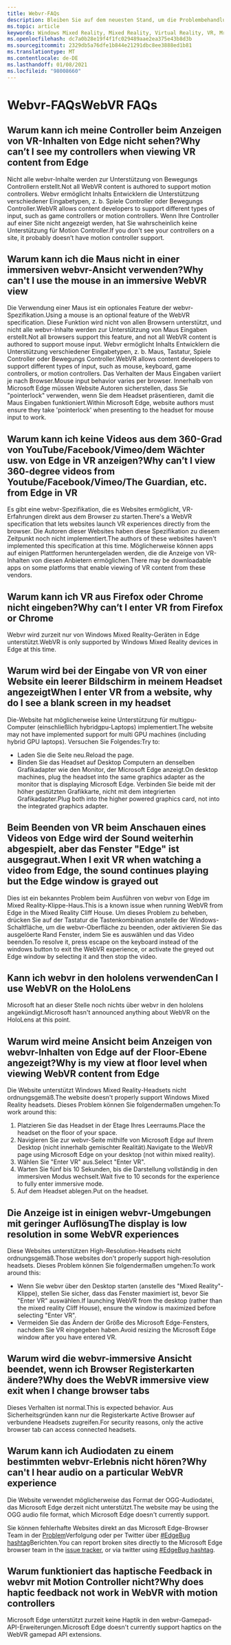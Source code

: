 ```yaml
---
title: Webvr-FAQs
description: Bleiben Sie auf dem neuesten Stand, um die Problembehandlung für die gemischte Realität für Webanwendungen zu überschreiten
ms.topic: article
keywords: Windows Mixed Reality, Mixed Reality, Virtual Reality, VR, Mr, Problembehandlung, Fehler, Hilfe, Support, webvr
ms.openlocfilehash: dc7a0b28e19f4f1fc029489aae2ea375e43b8d3b
ms.sourcegitcommit: 2329db5a76dfe1b844e21291dbc8ee3888ed1b81
ms.translationtype: MT
ms.contentlocale: de-DE
ms.lasthandoff: 01/08/2021
ms.locfileid: "98008660"
---
```

# <a name="webvr-faqs"></a><span data-ttu-id="08514-104">Webvr-FAQs</span><span class="sxs-lookup"><span data-stu-id="08514-104">WebVR FAQs</span></span>

## <a name="why-cant-i-see-my-controllers-when-viewing-vr-content-from-edge"></a><span data-ttu-id="08514-105">Warum kann ich meine Controller beim Anzeigen von VR-Inhalten von Edge nicht sehen?</span><span class="sxs-lookup"><span data-stu-id="08514-105">Why can’t I see my controllers when viewing VR content from Edge</span></span>

<span data-ttu-id="08514-106">Nicht alle webvr-Inhalte werden zur Unterstützung von Bewegungs Controllern erstellt.</span><span class="sxs-lookup"><span data-stu-id="08514-106">Not all WebVR content is authored to support motion controllers.</span></span> <span data-ttu-id="08514-107">Webvr ermöglicht Inhalts Entwicklern die Unterstützung verschiedener Eingabetypen, z. b. Spiele Controller oder Bewegungs Controller.</span><span class="sxs-lookup"><span data-stu-id="08514-107">WebVR allows content developers to support different types of input, such as game controllers or motion controllers.</span></span> <span data-ttu-id="08514-108">Wenn Ihre Controller auf einer Site nicht angezeigt werden, hat Sie wahrscheinlich keine Unterstützung für Motion Controller.</span><span class="sxs-lookup"><span data-stu-id="08514-108">If you don't see your controllers on a site, it probably doesn’t have motion controller support.</span></span>

## <a name="why-cant-i-use-the-mouse-in-an-immersive-webvr-view"></a><span data-ttu-id="08514-109">Warum kann ich die Maus nicht in einer immersiven webvr-Ansicht verwenden?</span><span class="sxs-lookup"><span data-stu-id="08514-109">Why can't I use the mouse in an immersive WebVR view</span></span>

<span data-ttu-id="08514-110">Die Verwendung einer Maus ist ein optionales Feature der webvr-Spezifikation.</span><span class="sxs-lookup"><span data-stu-id="08514-110">Using a mouse is an optional feature of the WebVR specification.</span></span> <span data-ttu-id="08514-111">Diese Funktion wird nicht von allen Browsern unterstützt, und nicht alle webvr-Inhalte werden zur Unterstützung von Maus Eingaben erstellt.</span><span class="sxs-lookup"><span data-stu-id="08514-111">Not all browsers support this feature, and not all WebVR content is authored to support mouse input.</span></span> <span data-ttu-id="08514-112">Webvr ermöglicht Inhalts Entwicklern die Unterstützung verschiedener Eingabetypen, z. b. Maus, Tastatur, Spiele Controller oder Bewegungs Controller.</span><span class="sxs-lookup"><span data-stu-id="08514-112">WebVR allows content developers to support different types of input, such as mouse, keyboard, game controllers, or motion controllers.</span></span> <span data-ttu-id="08514-113">Das Verhalten der Maus Eingaben variiert je nach Browser.</span><span class="sxs-lookup"><span data-stu-id="08514-113">Mouse input behavior varies per browser.</span></span> <span data-ttu-id="08514-114">Innerhalb von Microsoft Edge müssen Website Autoren sicherstellen, dass Sie "pointerlock" verwenden, wenn Sie dem Headset präsentieren, damit die Maus Eingaben funktioniert.</span><span class="sxs-lookup"><span data-stu-id="08514-114">Within Microsoft Edge, website authors must ensure they take 'pointerlock' when presenting to the headset for mouse input to work.</span></span>

## <a name="why-cant-i-view-360-degree-videos-from-youtubefacebookvimeothe-guardian-etc-from-edge-in-vr"></a><span data-ttu-id="08514-115">Warum kann ich keine Videos aus dem 360-Grad von YouTube/Facebook/Vimeo/dem Wächter usw. von Edge in VR anzeigen?</span><span class="sxs-lookup"><span data-stu-id="08514-115">Why can’t I view 360-degree videos from Youtube/Facebook/Vimeo/The Guardian, etc. from Edge in VR</span></span>

<span data-ttu-id="08514-116">Es gibt eine webvr-Spezifikation, die es Websites ermöglicht, VR-Erfahrungen direkt aus dem Browser zu starten.</span><span class="sxs-lookup"><span data-stu-id="08514-116">There's a WebVR specification that lets websites launch VR experiences directly from the browser.</span></span> <span data-ttu-id="08514-117">Die Autoren dieser Websites haben diese Spezifikation zu diesem Zeitpunkt noch nicht implementiert.</span><span class="sxs-lookup"><span data-stu-id="08514-117">The authors of these websites haven't implemented this specification at this time.</span></span> <span data-ttu-id="08514-118">Möglicherweise können apps auf einigen Plattformen heruntergeladen werden, die die Anzeige von VR-Inhalten von diesen Anbietern ermöglichen.</span><span class="sxs-lookup"><span data-stu-id="08514-118">There may be downloadable apps on some platforms that enable viewing of VR content from these vendors.</span></span>

## <a name="why-cant-i-enter-vr-from-firefox-or-chrome"></a><span data-ttu-id="08514-119">Warum kann ich VR aus Firefox oder Chrome nicht eingeben?</span><span class="sxs-lookup"><span data-stu-id="08514-119">Why can’t I enter VR from Firefox or Chrome</span></span>

<span data-ttu-id="08514-120">Webvr wird zurzeit nur von Windows Mixed Reality-Geräten in Edge unterstützt.</span><span class="sxs-lookup"><span data-stu-id="08514-120">WebVR is only supported by Windows Mixed Reality devices in Edge at this time.</span></span>

## <a name="when-i-enter-vr-from-a-website-why-do-i-see-a-blank-screen-in-my-headset"></a><span data-ttu-id="08514-121">Warum wird bei der Eingabe von VR von einer Website ein leerer Bildschirm in meinem Headset angezeigt</span><span class="sxs-lookup"><span data-stu-id="08514-121">When I enter VR from a website, why do I see a blank screen in my headset</span></span>

<span data-ttu-id="08514-122">Die-Website hat möglicherweise keine Unterstützung für multigpu-Computer (einschließlich hybridgpu-Laptops) implementiert.</span><span class="sxs-lookup"><span data-stu-id="08514-122">The website may not have implemented support for multi GPU machines (including hybrid GPU laptops).</span></span> <span data-ttu-id="08514-123">Versuchen Sie Folgendes:</span><span class="sxs-lookup"><span data-stu-id="08514-123">Try to:</span></span>

* <span data-ttu-id="08514-124">Laden Sie die Seite neu.</span><span class="sxs-lookup"><span data-stu-id="08514-124">Reload the page.</span></span>
* <span data-ttu-id="08514-125">Binden Sie das Headset auf Desktop Computern an denselben Grafikadapter wie den Monitor, der Microsoft Edge anzeigt.</span><span class="sxs-lookup"><span data-stu-id="08514-125">On desktop machines, plug the headset into the same graphics adapter as the monitor that is displaying Microsoft Edge.</span></span> <span data-ttu-id="08514-126">Verbinden Sie beide mit der höher gestützten Grafikkarte, nicht mit dem integrierten Grafikadapter.</span><span class="sxs-lookup"><span data-stu-id="08514-126">Plug both into the higher powered graphics card, not into the integrated graphics adapter.</span></span>

## <a name="when-i-exit-vr-when-watching-a-video-from-edge-the-sound-continues-playing-but-the-edge-window-is-grayed-out"></a><span data-ttu-id="08514-127">Beim Beenden von VR beim Anschauen eines Videos von Edge wird der Sound weiterhin abgespielt, aber das Fenster "Edge" ist ausgegraut.</span><span class="sxs-lookup"><span data-stu-id="08514-127">When I exit VR when watching a video from Edge, the sound continues playing but the Edge window is grayed out</span></span>

<span data-ttu-id="08514-128">Dies ist ein bekanntes Problem beim Ausführen von webvr von Edge im Mixed Reality-Klippe-Haus.</span><span class="sxs-lookup"><span data-stu-id="08514-128">This is a known issue when running WebVR from Edge in the Mixed Reality Cliff House.</span></span> <span data-ttu-id="08514-129">Um dieses Problem zu beheben, drücken Sie auf der Tastatur die Tastenkombination anstelle der Windows-Schaltfläche, um die webvr-Oberfläche zu beenden, oder aktivieren Sie das ausgelöerte Rand Fenster, indem Sie es auswählen und das Video beenden.</span><span class="sxs-lookup"><span data-stu-id="08514-129">To resolve it, press escape on the keyboard instead of the windows button to exit the WebVR experience, or activate the greyed out Edge window by selecting it and then stop the video.</span></span>

## <a name="can-i-use-webvr-on-the-hololens"></a><span data-ttu-id="08514-130">Kann ich webvr in den hololens verwenden</span><span class="sxs-lookup"><span data-stu-id="08514-130">Can I use WebVR on the HoloLens</span></span>

<span data-ttu-id="08514-131">Microsoft hat an dieser Stelle noch nichts über webvr in den hololens angekündigt.</span><span class="sxs-lookup"><span data-stu-id="08514-131">Microsoft hasn't announced anything about WebVR on the HoloLens at this point.</span></span>

## <a name="why-is-my-view-at-floor-level-when-viewing-webvr-content-from-edge"></a><span data-ttu-id="08514-132">Warum wird meine Ansicht beim Anzeigen von webvr-Inhalten von Edge auf der Floor-Ebene angezeigt?</span><span class="sxs-lookup"><span data-stu-id="08514-132">Why is my view at floor level when viewing WebVR content from Edge</span></span>

<span data-ttu-id="08514-133">Die Website unterstützt Windows Mixed Reality-Headsets nicht ordnungsgemäß.</span><span class="sxs-lookup"><span data-stu-id="08514-133">The website doesn't properly support Windows Mixed Reality headsets.</span></span> <span data-ttu-id="08514-134">Dieses Problem können Sie folgendermaßen umgehen:</span><span class="sxs-lookup"><span data-stu-id="08514-134">To work around this:</span></span>

1. <span data-ttu-id="08514-135">Platzieren Sie das Headset in der Etage Ihres Leerraums.</span><span class="sxs-lookup"><span data-stu-id="08514-135">Place the headset on the floor of your space.</span></span>
2. <span data-ttu-id="08514-136">Navigieren Sie zur webvr-Seite mithilfe von Microsoft Edge auf Ihrem Desktop (nicht innerhalb gemischter Realität).</span><span class="sxs-lookup"><span data-stu-id="08514-136">Navigate to the WebVR page using Microsoft Edge on your desktop (not within mixed reality).</span></span>
3. <span data-ttu-id="08514-137">Wählen Sie "Enter VR" aus.</span><span class="sxs-lookup"><span data-stu-id="08514-137">Select "Enter VR".</span></span>
4. <span data-ttu-id="08514-138">Warten Sie fünf bis 10 Sekunden, bis die Darstellung vollständig in den immersiven Modus wechselt.</span><span class="sxs-lookup"><span data-stu-id="08514-138">Wait five to 10 seconds for the experience to fully enter immersive mode.</span></span>
5. <span data-ttu-id="08514-139">Auf dem Headset ablegen.</span><span class="sxs-lookup"><span data-stu-id="08514-139">Put on the headset.</span></span>

## <a name="the-display-is-low-resolution-in-some-webvr-experiences"></a><span data-ttu-id="08514-140">Die Anzeige ist in einigen webvr-Umgebungen mit geringer Auflösung</span><span class="sxs-lookup"><span data-stu-id="08514-140">The display is low resolution in some WebVR experiences</span></span>

<span data-ttu-id="08514-141">Diese Websites unterstützen High-Resolution-Headsets nicht ordnungsgemäß.</span><span class="sxs-lookup"><span data-stu-id="08514-141">Those websites don't properly support high-resolution headsets.</span></span> <span data-ttu-id="08514-142">Dieses Problem können Sie folgendermaßen umgehen:</span><span class="sxs-lookup"><span data-stu-id="08514-142">To work around this:</span></span>

* <span data-ttu-id="08514-143">Wenn Sie webvr über den Desktop starten (anstelle des "Mixed Reality"-Klippe), stellen Sie sicher, dass das Fenster maximiert ist, bevor Sie "Enter VR" auswählen.</span><span class="sxs-lookup"><span data-stu-id="08514-143">If launching WebVR from the desktop (rather than the mixed reality Cliff House), ensure the window is maximized before selecting "Enter VR".</span></span>
* <span data-ttu-id="08514-144">Vermeiden Sie das Ändern der Größe des Microsoft Edge-Fensters, nachdem Sie VR eingegeben haben.</span><span class="sxs-lookup"><span data-stu-id="08514-144">Avoid resizing the Microsoft Edge window after you have entered VR.</span></span>

## <a name="why-does-the-webvr-immersive-view-exit-when-i-change-browser-tabs"></a><span data-ttu-id="08514-145">Warum wird die webvr-immersive Ansicht beendet, wenn ich Browser Registerkarten ändere?</span><span class="sxs-lookup"><span data-stu-id="08514-145">Why does the WebVR immersive view exit when I change browser tabs</span></span>

<span data-ttu-id="08514-146">Dieses Verhalten ist normal.</span><span class="sxs-lookup"><span data-stu-id="08514-146">This is expected behavior.</span></span> <span data-ttu-id="08514-147">Aus Sicherheitsgründen kann nur die Registerkarte Active Browser auf verbundene Headsets zugreifen.</span><span class="sxs-lookup"><span data-stu-id="08514-147">For security reasons, only the active browser tab can access connected headsets.</span></span>

## <a name="why-cant-i-hear-audio-on-a-particular-webvr-experience"></a><span data-ttu-id="08514-148">Warum kann ich Audiodaten zu einem bestimmten webvr-Erlebnis nicht hören?</span><span class="sxs-lookup"><span data-stu-id="08514-148">Why can't I hear audio on a particular WebVR experience</span></span>

<span data-ttu-id="08514-149">Die Website verwendet möglicherweise das Format der OGG-Audiodatei, das Microsoft Edge derzeit nicht unterstützt.</span><span class="sxs-lookup"><span data-stu-id="08514-149">The website may be using the OGG audio file format, which Microsoft Edge doesn't currently support.</span></span>

<span data-ttu-id="08514-150">Sie können fehlerhafte Websites direkt an das Microsoft Edge-Browser Team in der [Problem](https://developer.microsoft.com/microsoft-edge/platform/issues/)Verfolgung oder per Twitter über [#EdgeBug hashtag](https://blogs.windows.com/msedgedev/2016/08/11/edgebug-twitter/)Berichten.</span><span class="sxs-lookup"><span data-stu-id="08514-150">You can report broken sites directly to the Microsoft Edge browser team in the [issue tracker](https://developer.microsoft.com/microsoft-edge/platform/issues/), or via twitter using [#EdgeBug hashtag](https://blogs.windows.com/msedgedev/2016/08/11/edgebug-twitter/).</span></span>

## <a name="why-does-haptic-feedback-not-work-in-webvr-with-motion-controllers"></a><span data-ttu-id="08514-151">Warum funktioniert das haptische Feedback in webvr mit Motion Controller nicht?</span><span class="sxs-lookup"><span data-stu-id="08514-151">Why does haptic feedback not work in WebVR with motion controllers</span></span>

<span data-ttu-id="08514-152">Microsoft Edge unterstützt zurzeit keine Haptik in den webvr-Gamepad-API-Erweiterungen.</span><span class="sxs-lookup"><span data-stu-id="08514-152">Microsoft Edge doesn't currently support haptics on the WebVR gamepad API extensions.</span></span>